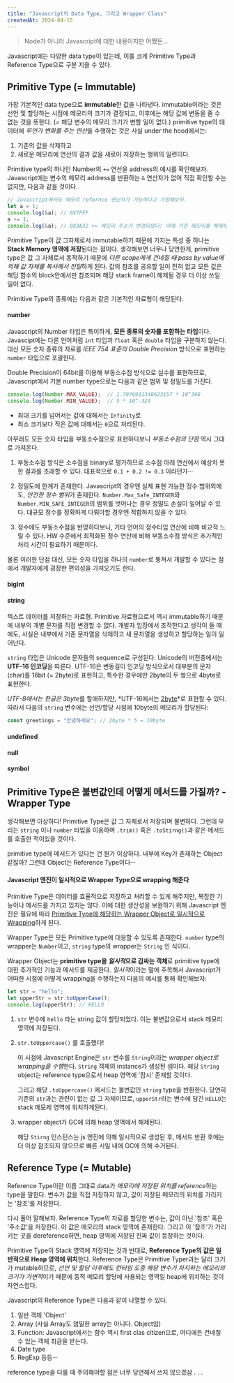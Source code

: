 ```yaml
---
title: "Javascript의 Data Type, 그리고 Wrapper Class"
createdAt: 2024-04-15
---
```


> Node가 아니라 Javascript에 대한 내용이지만 어쨌든...

Javascript에는 다양한 data type이 있는데, 이를 크게 Primitive Type과 Reference Type으로 구분 지을 수 있다.

## Primitive Type (= Immutable)

가장 기본적인 data type으로 **immutable**한 값을 나타낸다. immutable이라는 것은 선언 및 할당하는 시점에 메모리의 크기가 결정되고, 이후에는 해당 값에 변동을 줄 수 없는 것을 뜻한다. (= 해당 변수의 메모리 크기가 변할 일이 없다.) primitive type의 데이터에 *무언가 변화를 주는 연산*을 수행하는 것은 사실 under the hood에서는:

1) 기존의 값을 삭제하고 
2) 새로운 메모리에 연산의 결과 값을 새로이 저장하는 행위의 일련이다. 

Primitive type의 하나인 Number의 `+=` 연산을 address의 예시를 확인해보자. Javascript에는 변수의 메모리 address를 반환하는 `&` 연산자가 없어 직접 확인할 수는 없지만, 다음과 같을 것이다.

``` javascript
// Javascript에서도 메모리 refernce 연산자가 가능하다고 가정해보자.
let a = 1;
console.log(&a); // 0X7FFF
a += 1;
console.log(&a); // 0X3A32 >> 메모리 주소가 변경되었다! 아예 기존 메모리를 해제하고 새로운 값을 재할당해버리는 것.
```

Primitive Type이 값 그자체로서 immutable하기 때문에 가지는 특성 중 하나는 **Stack Memory 영역에 저장**된다는 점이다. 생각해보면 너무나 당연한게, primitive type은 값 그 자체로서 동작하기 때문에 *다른 scope에게 건네질 때 pass by value에 의해 값 자체를 복사해서 전달*하게 된다. 값의 참조를 공유할 일이 전혀 없고 모든 값은 해당 함수의 block안에서만 참조되며 해당 stack frame이 해제될 경우 더 이상 쓰일 일이 없다.

Primitive Type의 종류에는 다음과 같은 기본적인 자료형이 해당된다.

#### number 

Javascript의 Number 타입은 특이하게, **모든 종류의 숫자를 포함하는 타입**이다. Javascipt에는 다른 언어처럼 `int` 타입과 `float` 혹은 `double` 타입을 구분하지 않는다. 대신 모든 숫자 종류의 자료를 *IEEE 754 표준의 Double Precision* 방식으로 표현하는 `number` 타입으로 포괄한다. 

Double Precision이 64bit를 이용해 부동소수점 방식으로 실수를 표현하므로, Javascript에서 기본 number type으로는 다음과 같은 범위 및 정밀도를 가진다. 

``` javascript
console.log(Number.MAX_VALUE);	// 1.7976931348623157 * 10^308
console.log(Number.MIN_VALUE);	// 5 * 10^-324
```

- 최대 크기를 넘어서는 값에 대해서는 `Infinity`로 
- 최소 크기보다 작은 값에 대해서는 `0`으로 처리된다.

아무래도 모든 숫자 타입을 부동소수점으로 표현하다보니 *부동소수점의 단점* 역시 그대로 가져온다.

1. 부동소수점 방식은 소수점을 binary로 평가하므로 소수점 아래 연산에서 예상치 못한 결과를 초래할 수 있다. 대표적으로 `0.1 + 0.2 != 0.3` 이라던가···

2. 정밀도에 한계가 존재한다. Javascript의 경우엔 실제 표현 가능한 정수 범위외에도, *안전한 정수 범위*가 존재한다. `Number.Max_Safe_INTEGER`와 `Number.MIN_SAFE_INTEGER`의 범위를 벗어나는 경우 정밀도 손실이 일어날 수 있다. 대규모 정수를 정확하게 다뤄야할 경우엔 적합하지 않을 수 있다.
3. 정수에도 부동소수점을 반영하다보니, 기타 언어의 정수타입 연산에 비해 비교적 느릴 수 있다. HW 수준에서 최적화된 정수 연산에 비해 부동소수점 방식은 추가적인 처리 시간이 필요하기 때문이다.

물론 이러한 단점 대신, 모든 숫자 타입을 하나의 `number`로 퉁쳐서 개발할 수 있다는 점에서 개발자에게 굉장한 편의성을 가져오기도 한다. 

#### bigInt



#### string

텍스트 데이터를 저장하는 자료형. Primitive 자료형으로서 역시 immutable하기 때문에 내부의 개별 문자를 직접 변경할 수 없다. 개발자 입장에서 조작한다고 생각이 들 때에도, 사실은 내부에서 기존 문자열을 삭제하고 새 문자열을 생성하고 할당하는 일이 일어난다. 

`string` 타입은 Unicode 문자들의 sequence로 구성된다. Unicode의 버전중에서는 **UTF-16 인코딩**을 따른다. UTF-16은 변동길이 인코딩 방식으로서 대부분의 문자(char)를 16bit (= 2byte)로 표현하고, 특수한 경우에만 2byte의 두 쌍으로 4byte로 표현한다. 

*UTF-8에서는 한글은 3byte*를 할애하지만, *UTF-16에서는 <u>2byte</u>*로 표현할 수 있다. 따라서 다음의 `string` 변수에는 선언/할당 시점에 10byte의 메모리가 할당된다:

``` javascript
const greetings = "안녕하세요"; // 2byte * 5 = 10byte
```



#### undefined

#### null

#### symbol



## Primitive Type은 불변값인데 어떻게 메서드를 가질까? - Wrapper Type 

생각해보면 이상하다! Primitive Type은 값 그 자체로서 저장되며 불변하다. 그런데 우리는 `string` 이나 `number` 타입을 이용하며 `.trim()` 혹은 `.toStirng()`과 같은 메서드를 호출한 적이있을 것이다.

primitive type에 메서드가 있다는 건 뭔가 이상하다. 내부에 Key가 존재하는 Object 같잖아? 그런데 Object는 Reference Type이다···  

#### Javascript 엔진이 일시적으로 Wrapper Type으로 wrapping 해준다

Primitive Type은 데이터를 효율적으로 저장하고 처리할 수 있게 해주지만, 복잡한 기능이나 메서드를 가지고 있지는 않다. 이에 대한 생산성을 보완하기 위해 Javascript 엔진은 필요에 따라 <u>Primitive Type에 해당하는 Wrapper Object로 일시적으로 Wrapping</u>하게 된다.

Wrapper Type은 모든 Primitive type에 대응할 수 있도록 존재한다. `number` type의 wrapper는 `Number`이고, `string` type의 wrapper는 `String` 인 식이다.

Wrapper Object는 **primitive type을 *일시적*으로 감싸는 객체**로 primitive type에 대한 추가적인 기능과 메서드를 제공한다. *일시적*이라는 말에 주목해서 Javascript가 어떠한 시점에 어떻게 wrapping을 수행하는지 다음의 예시를 통해 확인해보자: 

``` javascript
let str = "hello";	
let upperStr = str.toUpperCase();
console.log(upperStr); // HELLO
```

1. `str` 변수에 `hello` 라는 string 값이 할당되었다. 이는 불변값으로서 stack 메모리 영역에 저장된다.

2. `str.toUppercase()` 를 호출했다! 

   이 시점에 Javascript Engine은 `str` 변수를 `String`이라는 *wrapper object로 wrapping을 수행*한다. `String` 객체의 instance가 생성된 셈이다. 해당 `String` object는 reference type으로서 heap 영역에 '잠시' 존재할 것이다.

   그리고 해당 `.toUppercase()` 메서드는 불변값인 `string` type을 반환한다. 당연히 기존의 `str`과는 관련이 없는 값 그 자체이므로, `upperStr`라는 변수에 담긴 `HELLO`는 stack 메모레 영역에 위치하게된다.

3. wrapper object가 GC에 의해 heap 영역에서 해제된다. 

   해당 `Stirng` 인스턴스는 js 엔진에 의해 일시적으로 생성된 후, 메서드 반환 후에는 더 이상 참조되지 않으므로 빠른 시일 내에 GC에 의해 수거된다.



## Reference Type (= Mutable)

Reference Type이란 이름 그대로 data가 *메모리에 저장된 위치를 reference*하는 type을 말한다. 변수가 값을 직접 저장하지 않고, 값이 저장된 메모리의 위치를 가리키는 '참조'를 저장한다. 

다시 풀어 말해보자. Reference Type의 자료를 할당한 변수는, 값이 아닌 '참조' 혹은 '주소값'을 저장한다. 이 값은 메모리의 stack 영역에 존재한다. 그리고 이 '참조'가 가리키는 곳을 dereference하면, heap 영역에 저장된 진짜 값이 등장하는 것이다.

Primitive Type이 Stack 영역에 저장되는 것과 반대로, **Reference Type의 값은 일반적으로 Heap 영역에 위치**한다. Reference Type은 Primitive Typer과는 달리 크기가 mutable하므로, *선언 및 할당 이후에도 런타임 도중 해당 변수가 차지하는 메모리의 크기가 가변적*이기 때문에 동적 메모리 할당에 사용되는 영역일 heap에 위치하는 것이 자연스럽다. 

Javascript의 Reference Type은 다음과 같이 나열할 수 있다.

1. 일반 객체 'Object'
2. Array (사실 Array도 엄밀한 array는 아니다. Object임)
3. Function: Javascript에서는 함수 역시 first clas citizen으로, 어디에든 건네질 수 있는 객체 취급을 받는다.
4. Date type
5. RegExp 등등··· 

reference type을 다룰 때 주의해야할 점은 너무 당연해서 쓰지 않으겠삼 . . . 


